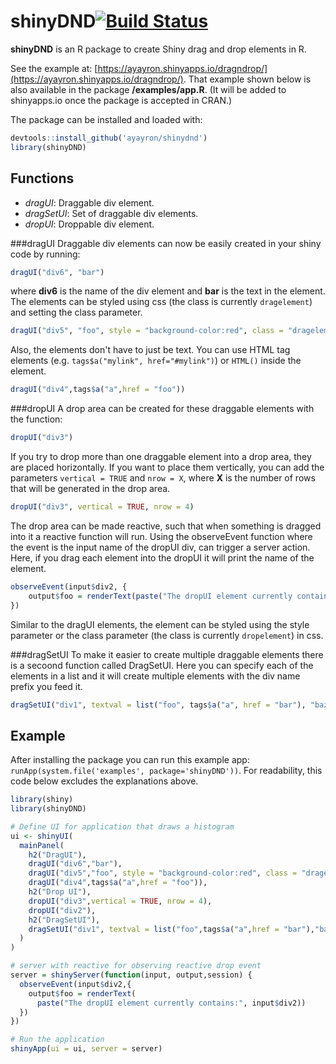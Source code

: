 # shinyDND[![Build Status](https://travis-ci.org/ayayron/shinydnd.svg?branch=master)](https://travis-ci.org/ayayron/shinydnd)
__shinyDND__ is an R package to create Shiny drag and drop elements in R.

See the example at: [https://ayayron.shinyapps.io/dragndrop/](https://ayayron.shinyapps.io/dragndrop/).
That example shown below is also available in the package __/examples/app.R__. (It will be added to shinyapps.io once the package is accepted in CRAN.)

The package can be installed and loaded with:
```r
devtools::install_github('ayayron/shinydnd')
library(shinyDND)
```

## Functions

* _dragUI_: Draggable div element.
* _dragSetUI_: Set of draggable div elements.
* _dropUI_: Droppable div element.

###dragUI
Draggable div elements can now be easily created in your shiny code by running:
```r 
dragUI("div6", "bar")
```
where __div6__ is the name of the div element and __bar__ is the text in the element. The elements can be styled using css (the class is currently ```dragelement```) and setting the class parameter.
```r
dragUI("div5", "foo", style = "background-color:red", class = "dragelement")
```
Also, the elements don't have to just be text. You can use HTML tag elements 
(e.g. `tags$a("mylink", href="#mylink")`) or `HTML()` inside the element.

```r 
dragUI("div4",tags$a("a",href = "foo"))
```

###dropUI
A drop area can be created for these draggable elements with the function:
```r
dropUI("div3")
```
If you try to drop more than one draggable element into a drop area,
they are placed horizontally. If you want to place them vertically,
you can add the parameters `vertical = TRUE` and `nrow = X`, where __X__ is 
the number of rows that will be generated in the drop area.
```r
dropUI("div3", vertical = TRUE, nrow = 4)
```
The drop area can be made reactive, such that when something is dragged
into it a reactive function will run. Using the observeEvent function
where the event is the input name of the dropUI div, can trigger a server action. 
Here, if you drag each element into the dropUI it will print the name of the element.
```r
observeEvent(input$div2, {
    output$foo = renderText(paste("The dropUI element currently contains:", input$div2))
})
```
Similar to the dragUI elements, the element can be styled using the style parameter or
the class parameter (the class is currently ```dropelement```) in css.

###dragSetUI
To make it easier to create multiple draggable elements there is a secoond function
called DragSetUI. Here you can specify each of the elements in a list and it will create
multiple elements with the div name prefix you feed it.
```r
dragSetUI("div1", textval = list("foo", tags$a("a", href = "bar"), "baz"))
```


## Example
After installing the package you can run this example app: ```runApp(system.file('examples', package='shinyDND'))```. For readability, this code below excludes the explanations above.
```r
library(shiny)
library(shinyDND)

# Define UI for application that draws a histogram
ui <- shinyUI(
  mainPanel(
    h2("DragUI"),
    dragUI("div6","bar"),
    dragUI("div5","foo", style = "background-color:red", class = "dragelement"),
    dragUI("div4",tags$a("a",href = "foo")),
    h2("Drop UI"),
    dropUI("div3",vertical = TRUE, nrow = 4),
    dropUI("div2"),
    h2("DragSetUI"),
    dragSetUI("div1", textval = list("foo",tags$a("a",href = "bar"),"baz"))
  )
)

# server with reactive for observing reactive drop event
server = shinyServer(function(input, output,session) {
  observeEvent(input$div2,{
    output$foo = renderText(
      paste("The dropUI element currently contains:", input$div2))
  })
})

# Run the application 
shinyApp(ui = ui, server = server)
```